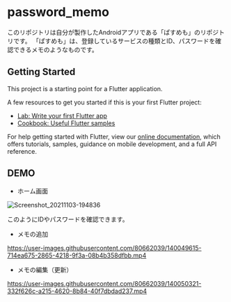 # password_memo

このリポジトリは自分が製作したAndroidアプリである「ぱすめも」のリポジトリです。
「ぱすめも」は、登録しているサービスの種類とID、パスワードを確認できるメモのようなものです。

## Getting Started

This project is a starting point for a Flutter application.

A few resources to get you started if this is your first Flutter project:

- [Lab: Write your first Flutter app](https://flutter.dev/docs/get-started/codelab)
- [Cookbook: Useful Flutter samples](https://flutter.dev/docs/cookbook)

For help getting started with Flutter, view our
[online documentation](https://flutter.dev/docs), which offers tutorials,
samples, guidance on mobile development, and a full API reference.

## DEMO
* ホーム画面

![Screenshot_20211103-194836](https://user-images.githubusercontent.com/80662039/140048347-8eeb7d72-2cd3-4e72-992e-1692beb2ea20.png)

このようにIDやパスワードを確認できます。

* メモの追加


https://user-images.githubusercontent.com/80662039/140049615-714ea675-2865-4218-9f3a-08b4b358dfbb.mp4


* メモの編集（更新）


https://user-images.githubusercontent.com/80662039/140050321-332f626c-a215-4620-8b84-40f7dbdad237.mp4






